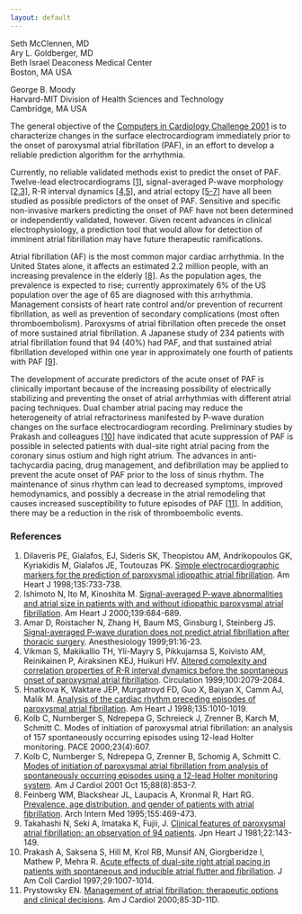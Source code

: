 ```yaml
---
layout: default
---
```


Seth McClennen, MD\
Ary L. Goldberger, MD\
Beth Israel Deaconess Medical Center\
Boston, MA USA

George B. Moody\
Harvard-MIT Division of Health Sciences and Technology\
Cambridge, MA USA

The general objective of the [Computers in Cardiology Challenge
2001](/2001/) is to characterize changes in the surface
electrocardiogram immediately prior to the onset of paroxysmal atrial
fibrillation (PAF), in an effort to develop a reliable prediction
algorithm for the arrhythmia.

Currently, no reliable validated methods exist to predict the onset of
PAF. Twelve-lead electrocardiograms [\[1\]](#ref01), signal-averaged
P-wave morphology [\[2,3\]](#ref02), R-R interval dynamics
[\[4,5\]](#ref04), and atrial ectopy [\[5-7\]](#ref05) have all been
studied as possible predictors of the onset of PAF. Sensitive and
specific non-invasive markers predicting the onset of PAF have not been
determined or independently validated, however. Given recent advances in
clinical electrophysiology, a prediction tool that would allow for
detection of imminent atrial fibrillation may have future therapeutic
ramifications.

Atrial fibrillation (AF) is the most common major cardiac arrhythmia. In
the United States alone, it affects an estimated 2.2 million people,
with an increasing prevalence in the elderly [\[8\]](#ref08). As the
population ages, the prevalence is expected to rise; currently
approximately 6% of the US population over the age of 65 are diagnosed
with this arrhythmia. Management consists of heart rate control and/or
prevention of recurrent fibrillation, as well as prevention of secondary
complications (most often thromboembolism). Paroxysms of atrial
fibrillation often precede the onset of more sustained atrial
fibrillation. A Japanese study of 234 patients with atrial fibrillation
found that 94 (40%) had PAF, and that sustained atrial fibrillation
developed within one year in approximately one fourth of patients with
PAF [\[9\]](#ref09).

The development of accurate predictors of the acute onset of PAF is
clinically important because of the increasing possibility of
electrically stabilizing and preventing the onset of atrial arrhythmias
with different atrial pacing techniques. Dual chamber atrial pacing may
reduce the heterogeneity of atrial refractoriness manifested by P-wave
duration changes on the surface electrocardiogram recording. Preliminary
studies by Prakash and colleagues [\[10\]](#ref10) have indicated that
acute suppression of PAF is possible in selected patients with dual-site
right atrial pacing from the coronary sinus ostium and high right
atrium. The advances in anti-tachycardia pacing, drug management, and
defibrillation may be applied to prevent the acute onset of PAF prior to
the loss of sinus rhythm. The maintenance of sinus rhythm can lead to
decreased symptoms, improved hemodynamics, and possibly a decrease in
the atrial remodeling that causes increased susceptibility to future
episodes of PAF [\[11\]](#ref11). In addition, there may be a reduction
in the risk of thromboembolic events.

### References

1. <a name="ref01"></a>  Dilaveris PE, Gialafos, EJ, Sideris SK, Theopistou AM, Andrikopoulos
    GK, Kyriakidis M, Gialafos JE, Toutouzas PK. [Simple
    electrocardiographic markers for the prediction of paroxysmal
    idiopathic atrial
    fibrillation](http://www.ncbi.nlm.nih.gov:80/entrez/query.fcgi?cmd=Retrieve&db=PubMed&list_uids=9588401&dopt=Abstract).
    Am Heart J 1998;135:733-738.
2. <a name="ref02"></a>  Ishimoto N, Ito M, Kinoshita M. [Signal-averaged P-wave
    abnormalities and atrial size in patients with and without
    idiopathic paroxysmal atrial
    fibrillation](http://www.ncbi.nlm.nih.gov:80/entrez/query.fcgi?cmd=Retrieve&db=PubMed&list_uids=10740152&dopt=Abstract).
    Am Heart J 2000;139:684-689.
3. <a name="ref03"></a>  Amar D, Roistacher N, Zhang H, Baum MS, Ginsburg I, Steinberg JS.
    [Signal-averaged P-wave duration does not predict atrial
    fibrillation after thoracic
    surgery](http://www.ncbi.nlm.nih.gov:80/entrez/query.fcgi?cmd=Retrieve&db=PubMed&list_uids=10422924&dopt=Abstract).
    Anesthesiology 1999;91:16-23.
4. <a name="ref04"></a>  Vikman S, Makikallio TH, Yli-Mayry S, Pikkujamsa S, Koivisto AM,
    Reinikainen P, Airaksinen KEJ, Huikuri HV. [Altered complexity and
    correlation properties of R-R interval dynamics before the
    spontaneous onset of paroxysmal atrial
    fibrillation](http://www.ncbi.nlm.nih.gov:80/entrez/query.fcgi?cmd=Retrieve&db=PubMed&list_uids=10562264&dopt=Abstract).
    Circulation 1999;100:2079-2084.
5. <a name="ref05"></a>  Hnatkova K, Waktare JEP, Murgatroyd FD, Guo X, Baiyan X, Camm AJ,
    Malik M. [Analysis of the cardiac rhythm preceding episodes of
    paroxysmal atrial
    fibrillation](http://www.ncbi.nlm.nih.gov:80/entrez/query.fcgi?cmd=Retrieve&db=PubMed&list_uids=9630105&dopt=Abstract).
    Am Heart J 1998;135:1010-1019.
6. <a name="ref06"></a>  Kolb C, Nurnberger S, Ndrepepa G, Schreieck J, Zrenner B, Karch M,
    Schmitt C. Modes of initiation of paroxysmal atrial fibrillation: an
    analysis of 157 spontaneously occurring episodes using 12-lead
    Holter monitoring. PACE 2000;23(4):607.
7. <a name="ref07"></a>  Kolb C, Nurnberger S, Ndrepepa G, Zrenner B, Schomig A, Schmitt C.
    [Modes of initiation of paroxysmal atrial fibrillation from analysis
    of spontaneously occurring episodes using a 12-lead Holter
    monitoring
    system](http://www.ncbi.nlm.nih.gov:80/entrez/query.fcgi?cmd=Retrieve&db=PubMed&list_uids=11676946&dopt=Abstract).
    Am J Cardiol 2001 Oct 15;88(8):853-7.
8. <a name="ref08"></a>  Feinberg WM, Blackshear JL, Laupacis A, Kronmal R, Hart RG.
    [Prevalence, age distribution, and gender of patients with atrial
    fibrillation](http://www.ncbi.nlm.nih.gov:80/entrez/query.fcgi?cmd=Retrieve&db=PubMed&list_uids=7864703&dopt=Abstract).
    Arch Intern Med 1995;155:469-473.
9. <a name="ref09"></a>  Takahashi N, Seki A, Imataka K, Fujii, J. [Clinical features of
    paroxysmal atrial fibrillation: an observation of 94
    patients](http://www.ncbi.nlm.nih.gov:80/entrez/query.fcgi?cmd=Retrieve&db=PubMed&list_uids=7230514&dopt=Abstract).
    Jpn Heart J 1981;22:143-149.
10. <a name="ref10"></a> Prakash A, Saksena S, Hill M, Krol RB, Munsif AN, Giorgberidze I,
    Mathew P, Mehra R. [Acute effects of dual-site right atrial pacing
    in patients with spontaneous and inducible atrial flutter and
    fibrillation](http://www.ncbi.nlm.nih.gov:80/entrez/query.fcgi?cmd=Retrieve&db=PubMed&list_uids=9120152&dopt=Abstract).
    J Am Coll Cardiol 1997;29:1007-1014.
11. <a name="ref11"></a> Prystowsky EN. [Management of atrial fibrillation: therapeutic
    options and clinical
    decisions](http://www.ncbi.nlm.nih.gov:80/entrez/query.fcgi?cmd=Retrieve&db=PubMed&list_uids=10822035&dopt=Abstract).
    Am J Cardiol 2000;85:3D-11D.
